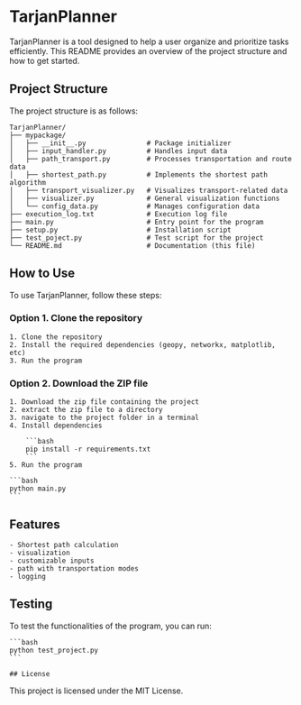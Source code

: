 # TarjanPlanner

TarjanPlanner is a tool designed to help a user organize and prioritize tasks efficiently. This README provides an overview of the project structure and how to get started.

## Project Structure

The project structure is as follows:
```
TarjanPlanner/
├── mypackage/
│   ├── __init__.py               # Package initializer
│   ├── input_handler.py          # Handles input data
│   ├── path_transport.py         # Processes transportation and route data
│   ├── shortest_path.py          # Implements the shortest path algorithm
│   ├── transport_visualizer.py   # Visualizes transport-related data
│   ├── visualizer.py             # General visualization functions
│   └── config_data.py            # Manages configuration data
├── execution_log.txt             # Execution log file
├── main.py                       # Entry point for the program
├── setup.py                      # Installation script
├── test_poject.py                # Test script for the project
└── README.md                     # Documentation (this file)
```

## How to Use

To use TarjanPlanner, follow these steps:
### Option 1. Clone the repository 
    1. Clone the repository
    2. Install the required dependencies (geopy, networkx, matplotlib, etc)
    3. Run the program 
    

### Option 2. Download the ZIP file
    1. Download the zip file containing the project
    2. extract the zip file to a directory
    3. navigate to the project folder in a terminal
    4. Install dependencies
   
        ```bash
        pip install -r requirements.txt
        ```
    5. Run the program 

    ```bash
    python main.py
    ```


## Features
    - Shortest path calculation
    - visualization
    - customizable inputs
    - path with transportation modes
    - logging

## Testing
To test the functionalities of the program, you can run:

    ```bash
    python test_project.py
    ```

    ## License
This project is licensed under the MIT License.